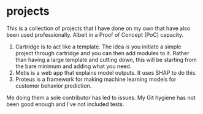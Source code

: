 # projects

This is a collection of projects that I have done on my own that have also been used professionally. Albeit in a Proof of Concept (PoC) capacity.

1. Cartridge is to act like a template. The idea is you initiate a simple project through cartridge and you can then add modules to it. Rather than having a large template and cutting down, this will be starting from the bare minimum and adding what you need.
2. Metis is a web app that explains model outputs. It uses SHAP to do this.
3. Proteus is a framework for making machine learning models for customer behavior prediction.

Me doing them a sole contributor has led to issues. My Git hygiene has not been good enough and I've not included tests.